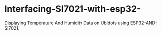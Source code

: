 # Interfacing-SI7021-with-esp32-
Displaying Temperature And Humidity Data on Ubidots  using  ESP32-AND-SI7021.
